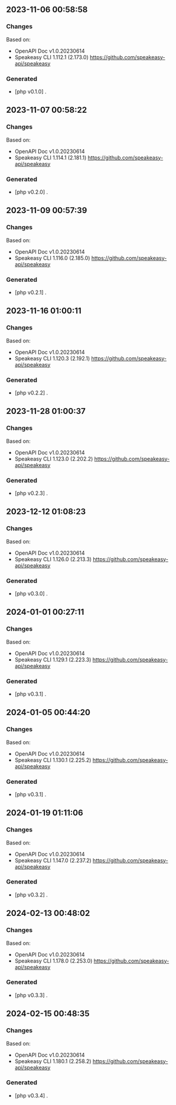 

## 2023-11-06 00:58:58
### Changes
Based on:
- OpenAPI Doc v1.0.20230614 
- Speakeasy CLI 1.112.1 (2.173.0) https://github.com/speakeasy-api/speakeasy
### Generated
- [php v0.1.0] .

## 2023-11-07 00:58:22
### Changes
Based on:
- OpenAPI Doc v1.0.20230614 
- Speakeasy CLI 1.114.1 (2.181.1) https://github.com/speakeasy-api/speakeasy
### Generated
- [php v0.2.0] .

## 2023-11-09 00:57:39
### Changes
Based on:
- OpenAPI Doc v1.0.20230614 
- Speakeasy CLI 1.116.0 (2.185.0) https://github.com/speakeasy-api/speakeasy
### Generated
- [php v0.2.1] .

## 2023-11-16 01:00:11
### Changes
Based on:
- OpenAPI Doc v1.0.20230614 
- Speakeasy CLI 1.120.3 (2.192.1) https://github.com/speakeasy-api/speakeasy
### Generated
- [php v0.2.2] .

## 2023-11-28 01:00:37
### Changes
Based on:
- OpenAPI Doc v1.0.20230614 
- Speakeasy CLI 1.123.0 (2.202.2) https://github.com/speakeasy-api/speakeasy
### Generated
- [php v0.2.3] .

## 2023-12-12 01:08:23
### Changes
Based on:
- OpenAPI Doc v1.0.20230614 
- Speakeasy CLI 1.126.0 (2.213.3) https://github.com/speakeasy-api/speakeasy
### Generated
- [php v0.3.0] .

## 2024-01-01 00:27:11
### Changes
Based on:
- OpenAPI Doc v1.0.20230614 
- Speakeasy CLI 1.129.1 (2.223.3) https://github.com/speakeasy-api/speakeasy
### Generated
- [php v0.3.1] .

## 2024-01-05 00:44:20
### Changes
Based on:
- OpenAPI Doc v1.0.20230614 
- Speakeasy CLI 1.130.1 (2.225.2) https://github.com/speakeasy-api/speakeasy
### Generated
- [php v0.3.1] .

## 2024-01-19 01:11:06
### Changes
Based on:
- OpenAPI Doc v1.0.20230614 
- Speakeasy CLI 1.147.0 (2.237.2) https://github.com/speakeasy-api/speakeasy
### Generated
- [php v0.3.2] .

## 2024-02-13 00:48:02
### Changes
Based on:
- OpenAPI Doc v1.0.20230614 
- Speakeasy CLI 1.178.0 (2.253.0) https://github.com/speakeasy-api/speakeasy
### Generated
- [php v0.3.3] .

## 2024-02-15 00:48:35
### Changes
Based on:
- OpenAPI Doc v1.0.20230614 
- Speakeasy CLI 1.180.1 (2.258.2) https://github.com/speakeasy-api/speakeasy
### Generated
- [php v0.3.4] .